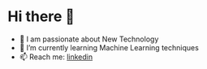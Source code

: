 
# Hi there 👋
- 🔭 I am passionate about New Technology
- 🌱 I’m currently learning Machine Learning techniques
- 📫 Reach me: [linkedin](https://www.linkedin.com/in/harshitha-vardhani/)

<!--
- 🔭 I’m currently working on ...
- 🌱 I’m currently learning ...
- 👯 I’m looking to collaborate on ...
- 🤔 I’m looking for help with ...
- 💬 Ask me about ...
- 📫 How to reach me: ...
- 😄 Pronouns: ...
- ⚡ Fun fact: ...
-->
